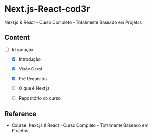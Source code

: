 # Next.js-React-cod3r
Next.js &amp; React - Curso Completo - Totalmente Baseado em Projetos


## Content

- [ ] Introdução
  - [x]  Introdução
  - [x]  Visão Geral
  - [x]  Pré Requisitos
  - [ ]  O que é Next.js
  - [ ]  Repositório do curso


## Reference

- Course: <a src="https://www.cod3r.com.br/courses/nextjs">Next.js & React - Curso Completo - Totalmente Baseado em Projetos</a>
